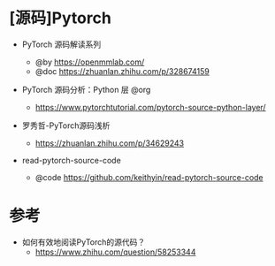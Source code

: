 # [源码]Pytorch

- PyTorch 源码解读系列
  - @by https://openmmlab.com/
  - @doc https://zhuanlan.zhihu.com/p/328674159

- PyTorch 源码分析：Python 层 @org
  - https://www.pytorchtutorial.com/pytorch-source-python-layer/

- 罗秀哲-PyTorch源码浅析
  - https://zhuanlan.zhihu.com/p/34629243

- read-pytorch-source-code
  - @code https://github.com/keithyin/read-pytorch-source-code

# 参考

- 如何有效地阅读PyTorch的源代码？
  - https://www.zhihu.com/question/58253344